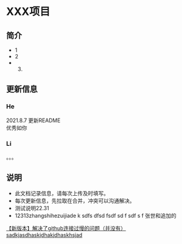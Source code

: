 # XXX项目

## 简介
- 1
- 2
- 3.

## 更新信息
### He
2021.8.7 更新README<br>
优秀如你
### Li

。。。

## 说明
* 此文档记录信息，请每次上传及时填写。
* 每次更新信息，先拉取在合并，冲突可以沟通解决。
* 测试说明22.31
* 12313zhangshihezuijiade k
sdfs
dfsd
fsdf
sd
f
sdf
s
f
张世和追加的

<u>【新版本】解决了github连接过慢的问题（并没有）
sadkjasdhaskjdhakjdhaskhsjad